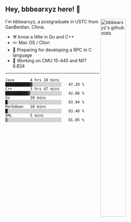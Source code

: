 ## Hey, bbbearxyz here! :wave:

<img align="right" alt="bbbearxyz's github stats" width="40%" src="https://github-readme-stats.vercel.app/api?username=bbbearxyz&show_icons=true">

I'm bbbearxyz, a postgraduate in USTC from GaoBeidian, China.

-   :hammer_and_pick:    know a little in Go and C++
-   :pencil2: Mac OS / Clion
-   :seedling: Preparing for developing a RPC in C language 
-   :thinking: Working on CMU 15-445 and MIT 6.824
---
<!--START_SECTION:waka-->
```text
Java       4 hrs 10 mins   ███████████▓░░░░░░░░░░░░░   47.20 % 
C++        3 hrs 47 mins   ██████████▓░░░░░░░░░░░░░░   42.86 % 
Go         20 mins         █░░░░░░░░░░░░░░░░░░░░░░░░   03.94 % 
Markdown   18 mins         █░░░░░░░░░░░░░░░░░░░░░░░░   03.48 % 
XML        5 mins          ▒░░░░░░░░░░░░░░░░░░░░░░░░   01.05 % 
```
<!--END_SECTION:waka-->
